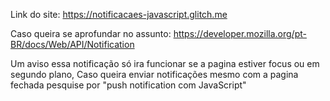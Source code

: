 Link do site: https://notificacaes-javascript.glitch.me

Caso queira se aprofundar no assunto: https://developer.mozilla.org/pt-BR/docs/Web/API/Notification

Um aviso essa notificação só ira funcionar se a pagina estiver focus ou em segundo plano, Caso queira enviar notificações mesmo com a pagina fechada pesquise por "push notification com JavaScript"
